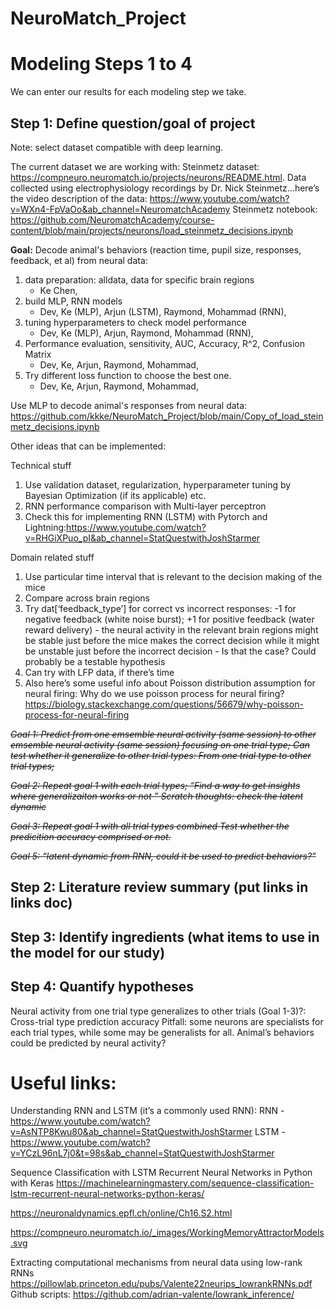 # NeuroMatch_Project
# Modeling Steps 1 to 4

We can enter our results for each modeling step we take.

## Step 1: Define question/goal of project
Note: select dataset compatible with deep learning.

The current dataset we are working with: Steinmetz dataset: https://compneuro.neuromatch.io/projects/neurons/README.html. 
Data collected using electrophysiology recordings by Dr. Nick Steinmetz…here’s the video description of the data: https://www.youtube.com/watch?v=WXn4-FpVaOo&ab_channel=NeuromatchAcademy
Steinmetz notebook: https://github.com/NeuromatchAcademy/course-content/blob/main/projects/neurons/load_steinmetz_decisions.ipynb

__Goal:__ Decode animal's behaviors (reaction time, pupil size, responses, feedback, et al) from neural data:
 1) data preparation: alldata, data for specific brain regions
    - Ke Chen, 
 2) build MLP, RNN models
    - Dev, Ke (MLP), Arjun (LSTM), Raymond, Mohammad (RNN),
 3) tuning hyperparameters to check model performance
    - Dev, Ke (MLP), Arjun, Raymond, Mohammad (RNN),
 4) Performance evaluation, sensitivity, AUC, Accuracy, R^2, Confusion Matrix
    - Dev, Ke, Arjun, Raymond, Mohammad,
 5) Try different loss function to choose the best one.
    - Dev, Ke, Arjun, Raymond, Mohammad,

Use MLP to decode animal's responses from neural data: https://github.com/kkke/NeuroMatch_Project/blob/main/Copy_of_load_steinmetz_decisions.ipynb

Other ideas that can be implemented: 

Technical stuff 
1) Use validation dataset, regularization, hyperparameter tuning by Bayesian Optimization (if its applicable) etc. 
2) RNN performance comparison with Multi-layer perceptron 
3) Check this for implementing RNN (LSTM) with Pytorch and Lightning:https://www.youtube.com/watch?v=RHGiXPuo_pI&ab_channel=StatQuestwithJoshStarmer 

Domain related stuff
1) Use particular time interval that is relevant to the decision making of the mice
2) Compare across brain regions
3) Try dat[‘feedback_type’] for correct vs incorrect responses: -1 for negative feedback (white noise burst); +1 for positive feedback (water reward delivery) - the neural activity in the relevant brain regions might be stable just before the mice makes the correct decision while it might be unstable just before the incorrect decision - Is that the case? Could probably be a testable hypothesis 
4) Can try with LFP data, if there’s time
5) Also here’s some useful info about Poisson distribution assumption for neural firing: Why do we use poisson process for neural firing? https://biology.stackexchange.com/questions/56679/why-poisson-process-for-neural-firing


~~_Goal 1: Predict from one emsemble neural activity (same session) to other emsemble neural activity (same session) focusing on one trial type;
Can test whether it generalize to other trial types: From one trial type to other trial types;_~~ 

~~_Goal 2: Repeat goal 1 with each trial types;
“Find a way to get insights where generalizaiton works or not ”
Scratch thoughts: check the latent dynamic_~~

~~_Goal 3: Repeat goal 1 with all trial types combined_
_Test whether the predicition accuracy comprised or not._~~

~~_Goal 5: “latent dynamic from RNN, could it be used to predict behaviors?”_~~

## Step 2: Literature review summary (put links in links doc)


## Step 3: Identify ingredients (what items to use in the model for our study)


## Step 4: Quantify hypotheses

Neural activity from one trial type generalizes to other trials (Goal 1-3)?: 
Cross-trial type prediction accuracy
Pitfall: some neurons are specialists for each trial types, while some may be generalists for all. 
Animal’s behaviors could be predicted by neural activity?


# Useful links:

Understanding RNN and LSTM (it’s a commonly used RNN):
RNN - https://www.youtube.com/watch?v=AsNTP8Kwu80&ab_channel=StatQuestwithJoshStarmer
LSTM - https://www.youtube.com/watch?v=YCzL96nL7j0&t=98s&ab_channel=StatQuestwithJoshStarmer

Sequence Classification with LSTM Recurrent Neural Networks in Python with Keras
https://machinelearningmastery.com/sequence-classification-lstm-recurrent-neural-networks-python-keras/

https://neuronaldynamics.epfl.ch/online/Ch16.S2.html

https://compneuro.neuromatch.io/_images/WorkingMemoryAttractorModels.svg

Extracting computational mechanisms from neural data using low-rank RNNs
https://pillowlab.princeton.edu/pubs/Valente22neurips_lowrankRNNs.pdf
Github scripts: https://github.com/adrian-valente/lowrank_inference/
